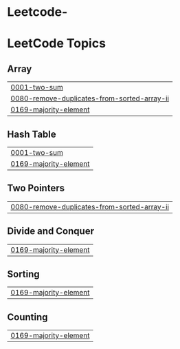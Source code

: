 # Leetcode-
<!---LeetCode Topics Start-->
# LeetCode Topics
## Array
|  |
| ------- |
| [0001-two-sum](https://github.com/shivani1021/Leetcode-/tree/master/0001-two-sum) |
| [0080-remove-duplicates-from-sorted-array-ii](https://github.com/shivani1021/Leetcode-/tree/master/0080-remove-duplicates-from-sorted-array-ii) |
| [0169-majority-element](https://github.com/shivani1021/Leetcode-/tree/master/0169-majority-element) |
## Hash Table
|  |
| ------- |
| [0001-two-sum](https://github.com/shivani1021/Leetcode-/tree/master/0001-two-sum) |
| [0169-majority-element](https://github.com/shivani1021/Leetcode-/tree/master/0169-majority-element) |
## Two Pointers
|  |
| ------- |
| [0080-remove-duplicates-from-sorted-array-ii](https://github.com/shivani1021/Leetcode-/tree/master/0080-remove-duplicates-from-sorted-array-ii) |
## Divide and Conquer
|  |
| ------- |
| [0169-majority-element](https://github.com/shivani1021/Leetcode-/tree/master/0169-majority-element) |
## Sorting
|  |
| ------- |
| [0169-majority-element](https://github.com/shivani1021/Leetcode-/tree/master/0169-majority-element) |
## Counting
|  |
| ------- |
| [0169-majority-element](https://github.com/shivani1021/Leetcode-/tree/master/0169-majority-element) |
<!---LeetCode Topics End-->